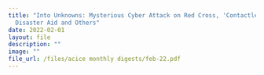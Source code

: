 ```yaml
---
title: "Into Unknowns: Mysterious Cyber Attack on Red Cross, 'Contactless'
  Disaster Aid and Others"
date: 2022-02-01
layout: file
description: ""
image: ""
file_url: /files/acice monthly digests/feb-22.pdf
---
```

